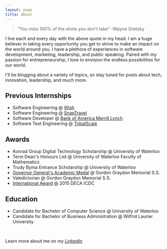 ```yaml
---
layout: page
title: About
---
```


> "You miss 100% of the shots you don't take"
> 	-Wayne Gretzky


I live each and every day with the above quote in my head. I am a huge believer in taking every opportunity you get to strive to make an impact on the world around you. I have a plethora of experiences in software development, marketing, leadership, and public speaking. Paired with my passion for entrepreneurship, I love to envision the endless possibilities for our world.

I'll be blogging about a variety of topics, so stay tuned for posts about tech, innovation, leadership, and much more. 



## Previous Internships
* Software Engineering @ [Wish](https://www.wish.com/)
* Software Engineering @ [SnapTravel](https://www.snaptravel.com/)
* Software Developer @ [Bank of America Merrill Lynch](https://www.bofaml.com/content/boaml/en_us/home.html/)
* Software Test Engineering @ [TribalScale](http://www.tribalscale.com/)

## Awards

* Konrad Group Digital Technology Scholarship @ University of Waterloo
* Term Dean's Honours List @ University of Waterloo Faculty of Mathematics
* Trudy Byma Entrance Scholarship @ University of Waterloo
* [Governor General's Academic Medal](https://www.gg.ca/en/honours/recipients/116-91652) @ Gordon Graydon Memorial S.S.
* Valedictorian @ Gordon Graydon Memorial S.S.
* [International Award](https://www.youtube.com/watch?v=loXPOB3yddQ) @ 2015 DECA ICDC

## Education

* Candidate for Bachelor of Computer Science @ University of Waterloo
* Candidate for Bachelor of Business Administration @ Wilfrid Laurier University


<br />

<p class="message">
Learn more about me on my <a href="https://www.linkedin.com/in/rushigajaria/"> LinkedIn </a>
 
<br />

</p>
